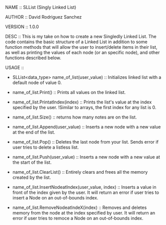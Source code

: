 NAME :: SLList (Singly Linked List)

AUTHOR :: David Rodriguez Sanchez

VERSION :: 1.0.0

DESC :: This is my take on how to create a new Singledly Linked List. 
The code contains the basic structure of a Linked List in addition to some function methods
that will allow the user to insert/delete items in their list, as well as printing the values
of each node (or an specific node), and other functions described below.


USAGE :: 

- SLList<data_type> name_of_list(user_value) :: Initializes linked list with a default node of value 0.

- name_of_list.Print() :: Prints all values on the linked list.

- name_of_list.PrintatIndex(index) :: Prints the list's value at the index specified by the user.
!Similar to arrays, the first index for any list is 0.

- name_of_list.Size() :: returns how many notes are on the list.

- name_of_list.Append(user_value) :: Inserts a new node with a new value at the end of the list.

- name_of_list.Pop() :: Deletes the last node from your list. 
Sends error if user tries to delete a listless list.

- name_of_list.Push(user_value) :: Inserts a new node with a new value at the start of the list.

- name_of_list.ClearList() :: Entirely clears and frees all the memory created by the list.

- name_of_list.InsertNodeatIndex(user_value, <int>index) :: Inserts a value in front of the index
given by the user. It will return an error if user tries to insert a Node on an out-of-bounds index.

- name_of_list.RemoveNodeatIndeX(<int>index) :: Removes and deletes memory from the node at the index specified by user.
It will return an error if user tries to remoce a Node on an out-of-bounds index.

